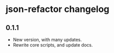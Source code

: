 # json-refactor changelog

## 0.1.1

- New version, with many updates.
- Rewrite core scripts, and update docs. 